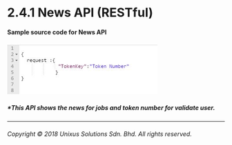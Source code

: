 # 2.4.1 News API \(RESTful\)

#### Sample source code for News API

![](/assets/dicodjson.JPG)

##### \*This API shows the news for jobs and token number for validate user.

---

###### Copyright © 2018 Unixus Solutions Sdn. Bhd. All rights reserved.



